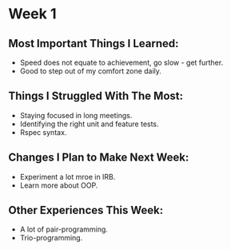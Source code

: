 Week 1
======

Most Important Things I Learned:
-------------------------------

* Speed does not equate to achievement, go slow - get further.
* Good to step out of my comfort zone daily.

Things I Struggled With The Most:
-------------------------------

* Staying focused in long meetings.
* Identifying the right unit and feature tests.
* Rspec syntax.


Changes I Plan to Make Next Week:
-------------------------------

* Experiment a lot mroe in IRB.
* Learn more about OOP.


Other Experiences This Week:
-------------------------------

* A lot of pair-programming.
* Trio-programming.

